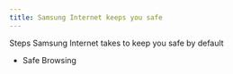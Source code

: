 ```yaml
---
title: Samsung Internet keeps you safe
---
```


Steps Samsung Internet takes to keep you safe by default

 - Safe Browsing
 